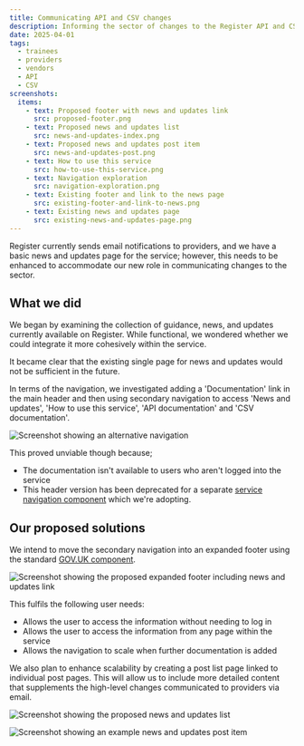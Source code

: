 ```yaml
---
title: Communicating API and CSV changes
description: Informing the sector of changes to the Register API and CSV
date: 2025-04-01
tags:
  - trainees
  - providers
  - vendors
  - API
  - CSV
screenshots:
  items:
    - text: Proposed footer with news and updates link
      src: proposed-footer.png
    - text: Proposed news and updates list
      src: news-and-updates-index.png
    - text: Proposed news and updates post item
      src: news-and-updates-post.png
    - text: How to use this service
      src: how-to-use-this-service.png
    - text: Navigation exploration
      src: navigation-exploration.png
    - text: Existing footer and link to the news page
      src: existing-footer-and-link-to-news.png
    - text: Existing news and updates page
      src: existing-news-and-updates-page.png
---
```


Register currently sends email notifications to providers, and we have a basic news and updates page for the service; however, this needs to be enhanced to accommodate our new role in communicating changes to the sector.

## What we did

We began by examining the collection of guidance, news, and updates currently available on Register. While functional, we wondered whether we could integrate it more cohesively within the service.

It became clear that the existing single page for news and updates would not be sufficient in the future.

In terms of the navigation, we investigated adding a 'Documentation' link in the main header and then using secondary navigation to access 'News and updates', 'How to use this service', 'API documentation' and 'CSV documentation'.

![Screenshot showing an alternative navigation](navigation-exploration.png "Exploration of navigation options")

This proved unviable though because;

* The documentation isn't available to users who aren't logged into the service
* This header version has been deprecated for a separate [service navigation component](https://design-system.service.gov.uk/components/service-navigation/) which we're adopting.


## Our proposed solutions
We intend to move the secondary navigation into an expanded footer using the standard [GOV.UK component](https://design-system.service.gov.uk/components/footer/).

![Screenshot showing the proposed expanded footer including news and updates link](proposed-footer.png "Proposed footer with news and updates link")

This fulfils the following user needs:

* Allows the user to access the information without needing to log in
* Allows the user to access the information from any page within the service
* Allows the navigation to scale when further documentation is added

We also plan to enhance scalability by creating a post list page linked to individual post pages. This will allow us to include more detailed content that supplements the high-level changes communicated to providers via email.

![Screenshot showing the proposed news and updates list](news-and-updates-index.png "Proposed news and updates list")

![Screenshot showing an example news and updates post item](news-and-updates-post.png "Proposed news and updates post item")

